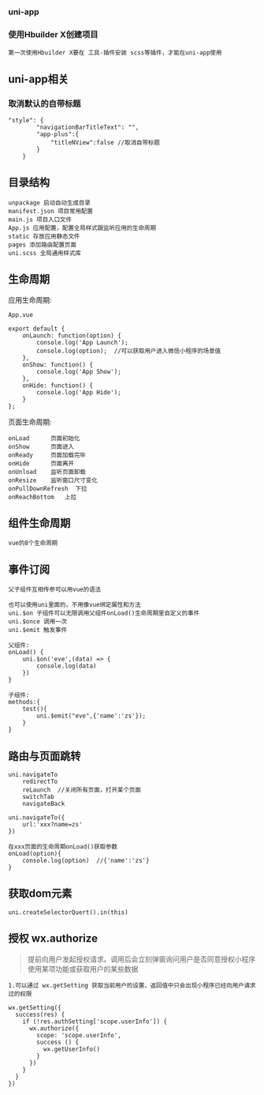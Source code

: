 ### uni-app

### 使用Hbuilder X创建项目

```
第一次使用Hbuilder X要在 工具-插件安装 scss等插件，才能在uni-app使用
```

## uni-app相关

### 取消默认的自带标题

```
"style": {
		"navigationBarTitleText": "",
		"app-plus":{
			"titleNView":false //取消自带标题
		}
	}
```

## 目录结构

```
unpackage 启动自动生成目录
manifest.json 项目常用配置
main.js 项目入口文件
App.js 应用配置，配置全局样式跟监听应用的生命周期
static 存放应用静态文件
pages 添加路由配置页面
uni.scss 全局通用样式库 
```

## 生命周期


应用生命周期:

```
App.vue

export default {
	onLaunch: function(option) {
		console.log('App Launch');
		console.log(option);  //可以获取用户进入微信小程序的场景值
	},
	onShow: function() {
		console.log('App Show');
	},
	onHide: function() {
		console.log('App Hide');
	}
};
```

页面生命周期:

```
onLoad		页面初始化
onShow		页面进入
onReady		页面加载完毕
onHide		页面离开
onUnload	监听页面卸载
onResize	监听窗口尺寸变化
onPullDownRefresh  下拉
onReachBottom	上拉
```

## 组件生命周期

```
vue的8个生命周期
```


## 事件订阅

```
父子组件互相传参可以用vue的语法

也可以使用uni里面的，不用像vue绑定属性和方法
uni.$on 子组件可以无限调用父组件onLoad()生命周期里自定义的事件
uni.$once 调用一次
uni.$emit 触发事件

父组件:
onLoad() {
	uni.$on('eve',(data) => {
		console.log(data)
	})
}

子组件:
methods:{
	test(){
		uni.$emit("eve",{'name':'zs'});
	}
}
```

## 路由与页面跳转

```
uni.navigateTo
	redirectTo
	reLaunch  //关闭所有页面，打开某个页面
	switchTab
	navigateBack
	
uni.navigateTo({
	url:'xxx?name=zs'
})

在xxx页面的生命周期onLoad()获取参数
onLoad(option){
	console.log(option)  //{'name':'zs'}
}
```

## 获取dom元素

```
uni.createSelectorQuert().in(this)
```

## 授权 wx.authorize

>提前向用户发起授权请求。调用后会立刻弹窗询问用户是否同意授权小程序使用某项功能或获取用户的某些数据

```
1.可以通过 wx.getSetting 获取当前用户的设置，返回值中只会出现小程序已经向用户请求过的权限

wx.getSetting({
  success(res) {
    if (!res.authSetting['scope.userInfo']) {
      wx.authorize({
        scope: 'scope.userInfo',
        success () {
          wx.getUserInfo()
        }
      })
    }
  }
})
```